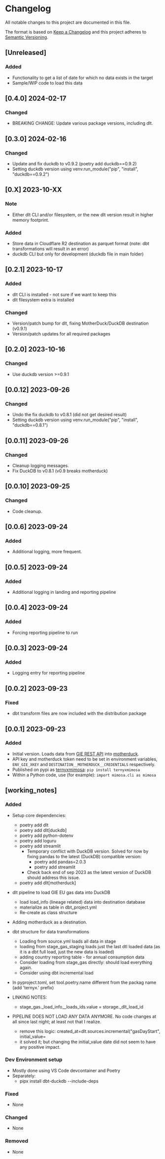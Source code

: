 # Changelog
All notable changes to this project are documented in this file.

The format is based on [Keep a Changelog](http://keepachangelog.com/en/1.0.0/)
and this project adheres to [Semantic Versioning](http://semver.org/spec/v2.0.0.html).

<!-- insertion marker -->
## [Unreleased]
### Added
- Functionality to get a list of date for which no data exists in the target
- Sample/WIP code to load this data

## [0.4.0] 2024-02-17
### Changed
- BREAKING CHANGE: Update various package versions, including dlt.

## [0.3.0] 2024-02-16

### Changed
- Update and fix duckdb to v0.9.2 (poetry add duckdb==0.9.2)
- Setting duckdb version using venv.run_module("pip", "install", "duckdb==0.9.2")

## [0.X] 2023-10-XX

### Note
- Either dlt CLI and/or filesystem, or the new dlt version result in higher memory footprint.

### Added
- Store data in Cloudflare R2 destination as parquet format (note: dbt transformations will result in an error)
- duckdb CLI but only for development (duckdb file in main folder)

## [0.2.1] 2023-10-17

### Added
- dlt CLI is installed - not sure if we want to keep this
- dlt filesystem extra is installed

### Changed
- Version/patch bump for dlt, fixing MotherDuck/DuckDB destination (v0.9.1)
- Version/patch updates for all required packages

## [0.2.0] 2023-10-16

### Changed
- Use duckdb version >=0.9.1

## [0.0.12] 2023-09-26

### Changed
- Undo the fix duckdb to v0.8.1 (did not get desired result)
- Setting duckdb version using venv.run_module("pip", "install", "duckdb==0.8.1")

## [0.0.11] 2023-09-26

### Changed
- Cleanup logging messages.
- Fix DuckDB to v0.8.1 (v0.9 breaks motherduck)

## [0.0.10] 2023-09-25

### Changed
- Code cleanup.

## [0.0.6] 2023-09-24

### Added
- Additional logging, more frequent.

## [0.0.5] 2023-09-24

### Added
- Additional logging in landing and reporting pipeline

## [0.0.4] 2023-09-24

### Added
- Forcing reporting pipeline to run

## [0.0.3] 2023-09-24

### Added
- Logging entry for reporting pipeline

## [0.0.2] 2023-09-23

### Fixed
- dbt transform files are now included with the distribution package

## [0.0.1] 2023-09-23

### Added
- Initial version. Loads data from [GIE REST API](https://agsi.gie.eu/) into [motherduck](https://motherduck.com/).
- API key and motherduck token need to be set in environment variables, `ENV_GIE_XKEY` and `DESTINATION__MOTHERDUCK__CREDENTIALS` respectively.
- Published on pypi as [ternyxmimosa](https://pypi.org/project/ternyxmimosa/): `pip install ternyxmimosa`
- Within a Python code, use (for example): `import mimosa.cli as mimosa`

## [working_notes]

### Added
- Setup core dependencies:
    - poetry add dlt
    - poetry add dlt[duckdb]
    - poetry add python-dotenv
    - poetry add loguru
    - poetry add streamlit
        - Temporary conflict with DuckDB version. Solved for now by fixing pandas to the latest (DuckDB) compatible version:
            - poetry add pandas=2.0.3
            - poetry add streamlit
        - Check back end of sep 2023 as the latest version of DuckDB should address this issue.
    - poetry add dlt[motherduck]
- dlt pipeline to load GIE EU gas data into DuckDB
    - load load_info (lineage related) data into destination database
    - materialize as table in dbt_project.yml
    - Re-create as class structure
- Adding motherduck as a destination.
- dbt structure for data transformations
    - Loading from source.yml loads all data in stage
    - loading from stage_gas_staging loads just the last dtl loaded data (as it is a dbt full load, just the new data is loaded)
    - adding country reporting table - for annual consumption data
    - Consider loading from stage_gas directly: should load everything again.
    - Consider using dbt incremental load
- In pyproject.toml, set tool.poetry.name different from the packag name (add 'ternyx.' prefix)

- LINKING NOTES:
    - stage_gas._load_info__loads_ids.value = storage._dlt_load_id

- PIPELINE DOES NOT LOAD ANY DATA ANYMORE. No code changes at all since last night; at least not that I realize.
    - remove this logic: created_at=dlt.sources.incremental("gasDayStart", initial_value=
    - it solved it; but changing the initial_value date did not seem to have any positive impact.

### Dev Environment setup
- Mostly done using VS Code devcontainer and Poetry
- Separately:
    - pipx install dbt-duckdb --include-deps

### Fixed
- None

### Changed
- None

### Removed
- None

